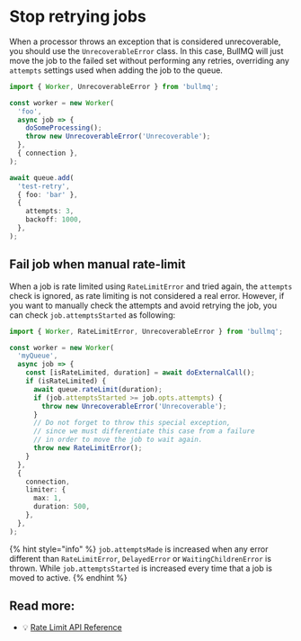 # Stop retrying jobs

When a processor throws an exception that is considered unrecoverable, you should use the `UnrecoverableError` class. In this case, BullMQ will just move the job to the failed set without performing any retries, overriding any `attempts` settings used when adding the job to the queue.

```typescript
import { Worker, UnrecoverableError } from 'bullmq';

const worker = new Worker(
  'foo',
  async job => {
    doSomeProcessing();
    throw new UnrecoverableError('Unrecoverable');
  },
  { connection },
);

await queue.add(
  'test-retry',
  { foo: 'bar' },
  {
    attempts: 3,
    backoff: 1000,
  },
);
```

## Fail job when manual rate-limit

When a job is rate limited using `RateLimitError` and tried again, the `attempts` check is ignored, as rate limiting is not considered a real error. However, if you want to manually check the attempts and avoid retrying the job, you can check `job.attemptsStarted` as following:

```typescript
import { Worker, RateLimitError, UnrecoverableError } from 'bullmq';

const worker = new Worker(
  'myQueue',
  async job => {
    const [isRateLimited, duration] = await doExternalCall();
    if (isRateLimited) {
      await queue.rateLimit(duration);
      if (job.attemptsStarted >= job.opts.attempts) {
        throw new UnrecoverableError('Unrecoverable');
      }
      // Do not forget to throw this special exception,
      // since we must differentiate this case from a failure
      // in order to move the job to wait again.
      throw new RateLimitError();
    }
  },
  {
    connection,
    limiter: {
      max: 1,
      duration: 500,
    },
  },
);
```

{% hint style="info" %}
`job.attemptsMade` is increased when any error different than `RateLimitError`, `DelayedError` or `WaitingChildrenError` is thrown. While `job.attemptsStarted` is increased every time that a job is moved to active.
{% endhint %}

## Read more:

- 💡 [Rate Limit API Reference](https://api.docs.bullmq.io/classes/v5.Queue.html#rateLimit)
